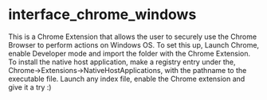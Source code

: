 # interface_chrome_windows
This is a Chrome Extension that allows the user to securely use the Chrome Browser to perform actions on Windows OS.
To set this up, Launch Chrome, enable Developer mode and import the folder with the Chrome Extension.
To install the native host application, make a registry entry under the, Chrome->Extensions->NativeHostApplications, with the pathname to the executable file.
Launch any index file, enable the Chrome extension and give it a try :)
